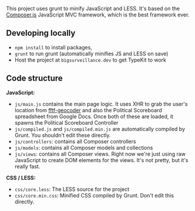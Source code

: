This project uses grunt to minify JavaScript and LESS. It's based on the
[Composer.js](https://lyonbros.github.io/composer.js/) JavaScript MVC framework,
which is the best framework ever.

## Developing locally

* `npm install` to install packages,
* `grunt` to run grunt (automatically minifies JS and LESS on save)
* Host the project at `bigsurveillance.dev` to get TypeKit to work

## Code structure

**JavaScript:**

* `js/main.js` contains the main page logic. It uses XHR to grab the user's
  location from [fftf-geocoder](https://fftf-geocoder.herokuapp.com) and also
  the Political Scoreboard spreadsheet from Google Docs. Once both of these are
  loaded, it spawns the Political Scoreboard Controller
* `js/compiled.js` and `js/compiled.min.js` are automatically compiled by Grunt.
  You shouldn't edit these directly.
* `js/controllers`: contains all Composer controllers
* `js/models`: contains all Composer models and collections
* `js/views`: contains all Composer views. Right now we're just using raw
  JavaScript to create DOM elements for the views. It's not pretty, but it's
  really fast.

**CSS / LESS:**

* `css/core.less`: The LESS source for the project
* `css/core.min.css`: Minified CSS compiled by Grunt. Don't edit this directly.
